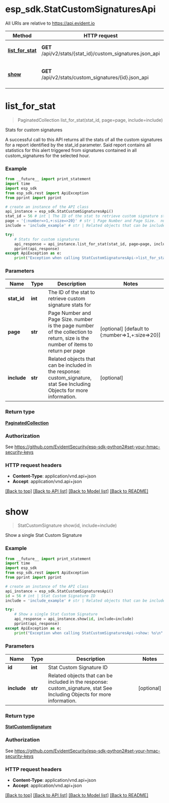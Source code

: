 # esp_sdk.StatCustomSignaturesApi

All URIs are relative to https://api.evident.io

Method | HTTP request | Description
------------- | ------------- | -------------
[**list_for_stat**](StatCustomSignaturesApi.md#list_for_stat) | **GET** /api/v2/stats/{stat_id}/custom_signatures.json_api | Stats for custom signatures
[**show**](StatCustomSignaturesApi.md#show) | **GET** /api/v2/stats/custom_signatures/{id}.json_api | Show a single Stat Custom Signature


# **list_for_stat**
> PaginatedCollection list_for_stat(stat_id, page=page, include=include)

Stats for custom signatures

A successful call to this API returns all the stats of all the custom signatures for a report identified by the stat_id parameter. Said report contains all statistics for this alert triggered from signatures contained in all custom_signatures for the selected hour.

### Example 
```python
from __future__ import print_statement
import time
import esp_sdk
from esp_sdk.rest import ApiException
from pprint import pprint

# create an instance of the API class
api_instance = esp_sdk.StatCustomSignaturesApi()
stat_id = 56 # int | The ID of the stat to retrieve custom signature stats for
page = '{:number=>1,+:size=>20}' # str | Page Number and Page Size.  number is the page number of the collection to return, size is the number of items to return per page (optional) (default to {:number=>1,+:size=>20})
include = 'include_example' # str | Related objects that can be included in the response:  custom_signature, stat See Including Objects for more information. (optional)

try: 
    # Stats for custom signatures
    api_response = api_instance.list_for_stat(stat_id, page=page, include=include)
    pprint(api_response)
except ApiException as e:
    print("Exception when calling StatCustomSignaturesApi->list_for_stat: %s\n" % e)
```

### Parameters

Name | Type | Description  | Notes
------------- | ------------- | ------------- | -------------
 **stat_id** | **int**| The ID of the stat to retrieve custom signature stats for | 
 **page** | **str**| Page Number and Page Size.  number is the page number of the collection to return, size is the number of items to return per page | [optional] [default to {:number&#x3D;&gt;1,+:size&#x3D;&gt;20}]
 **include** | **str**| Related objects that can be included in the response:  custom_signature, stat See Including Objects for more information. | [optional] 

### Return type

[**PaginatedCollection**](PaginatedCollection.md)

### Authorization

See https://github.com/EvidentSecurity/esp-sdk-python2#set-your-hmac-security-keys

### HTTP request headers

 - **Content-Type**: application/vnd.api+json
 - **Accept**: application/vnd.api+json

[[Back to top]](#) [[Back to API list]](../README.md#documentation-for-api-endpoints) [[Back to Model list]](../README.md#documentation-for-models) [[Back to README]](../README.md)

# **show**
> StatCustomSignature show(id, include=include)

Show a single Stat Custom Signature



### Example 
```python
from __future__ import print_statement
import time
import esp_sdk
from esp_sdk.rest import ApiException
from pprint import pprint

# create an instance of the API class
api_instance = esp_sdk.StatCustomSignaturesApi()
id = 56 # int | Stat Custom Signature ID
include = 'include_example' # str | Related objects that can be included in the response:  custom_signature, stat See Including Objects for more information. (optional)

try: 
    # Show a single Stat Custom Signature
    api_response = api_instance.show(id, include=include)
    pprint(api_response)
except ApiException as e:
    print("Exception when calling StatCustomSignaturesApi->show: %s\n" % e)
```

### Parameters

Name | Type | Description  | Notes
------------- | ------------- | ------------- | -------------
 **id** | **int**| Stat Custom Signature ID | 
 **include** | **str**| Related objects that can be included in the response:  custom_signature, stat See Including Objects for more information. | [optional] 

### Return type

[**StatCustomSignature**](StatCustomSignature.md)

### Authorization

See https://github.com/EvidentSecurity/esp-sdk-python2#set-your-hmac-security-keys

### HTTP request headers

 - **Content-Type**: application/vnd.api+json
 - **Accept**: application/vnd.api+json

[[Back to top]](#) [[Back to API list]](../README.md#documentation-for-api-endpoints) [[Back to Model list]](../README.md#documentation-for-models) [[Back to README]](../README.md)

